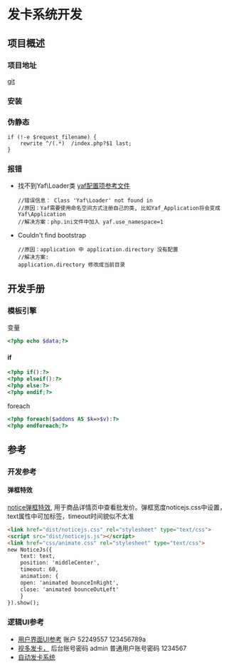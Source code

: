 # 发卡系统开发

## 项目概述

### 项目地址

[git](https://github.com/joql/SendVitrualCard)

### 安装

### 伪静态

```nginx
if (!-e $request_filename) {
    rewrite ^/(.*)  /index.php?$1 last;
}
```

### 报错

- 找不到Yaf\Loader类
  [yaf配置项参考文件](http://www.laruence.com/manual/yaf.ini.html)

  ```
  //错误信息： Class 'Yaf\Loader' not found in
  //原因：Yaf需要使用命名空间方式注册自己的类, 比如Yaf_Application将会变成Yaf\Application
  //解决方案：php.ini文件中加入 yaf.use_namespace=1
  ```

- Couldn't find bootstrap

    ```
    //原因：application 中 application.directory 没有配置
    //解决方案:
    application.directory 修改成当前目录
    ```

    

## 开发手册

### 模板引擎

变量

```php
<?php echo $data;?>
```

#### if

```php
<?php if():?>
<?php elseif():?>
<?php else:?>
<?php endif;?>
```

foreach

```php
<?php foreach($addons AS $k=>$v):?>
<?php endforeach;?>
```



## 参考

### 开发参考

#### 弹框特效

  [notice弹框特效](http://www.htmleaf.com/jQuery/Tooltips/201801204941.html), 用于商品详情页中查看批发价。弹框宽度noticejs.css中设置，text属性中可加标签，timeout时间貌似不太准

```html
<link href="dist/noticejs.css" rel="stylesheet" type="text/css">
<script src="dist/noticejs.js"></script>
<link href="css/animate.css" rel="stylesheet" type="text/css">  
new NoticeJs({
    text: text,
    position: 'middleCenter',
    timeout: 60,
    animation: {
    open: 'animated bounceInRight',
    close: 'animated bounceOutLeft'
    }
}).show();    
```



### 逻辑UI参考

- [用户界面UI参考](http://www.xx1q.com/)  账户 52249557  123456789a
- [视多发卡，](http://demo.sdfaka.cc/admin.php/index/index.html)  后台账号密码 admin  普通用户账号密码 1234567
- [自动发卡系统](http://www.yxa1024.com/)

